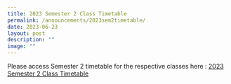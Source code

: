 ```yaml
---
title: 2023 Semester 2 Class Timetable
permalink: /announcements/2023sem2timetable/
date: 2023-06-23
layout: post
description: ""
image: ""
---
```

Please access Semester 2 timetable for the respective classes here :
[2023 Semester 2 Class Timetable](/files/Timetables/timetable%202023_sem2_ver5f_classes_final_.pdf)